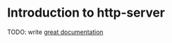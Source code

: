 # Introduction to http-server

TODO: write [great documentation](http://jacobian.org/writing/great-documentation/what-to-write/)
